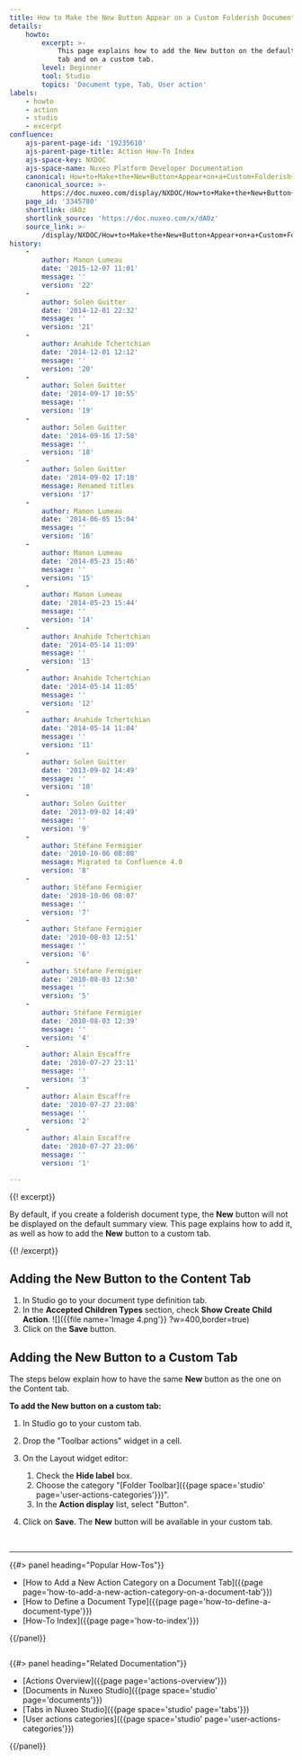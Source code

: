 ```yaml
---
title: How to Make the New Button Appear on a Custom Folderish Document
details:
    howto:
        excerpt: >-
            This page explains how to add the New button on the default Content
            tab and on a custom tab.  
        level: Beginner
        tool: Studio
        topics: 'Document type, Tab, User action'
labels:
    - howto
    - action
    - studio
    - excerpt
confluence:
    ajs-parent-page-id: '19235610'
    ajs-parent-page-title: Action How-To Index
    ajs-space-key: NXDOC
    ajs-space-name: Nuxeo Platform Developer Documentation
    canonical: How+to+Make+the+New+Button+Appear+on+a+Custom+Folderish+Document
    canonical_source: >-
        https://doc.nuxeo.com/display/NXDOC/How+to+Make+the+New+Button+Appear+on+a+Custom+Folderish+Document
    page_id: '3345780'
    shortlink: dA0z
    shortlink_source: 'https://doc.nuxeo.com/x/dA0z'
    source_link: >-
        /display/NXDOC/How+to+Make+the+New+Button+Appear+on+a+Custom+Folderish+Document
history:
    - 
        author: Manon Lumeau
        date: '2015-12-07 11:01'
        message: ''
        version: '22'
    - 
        author: Solen Guitter
        date: '2014-12-01 22:32'
        message: ''
        version: '21'
    - 
        author: Anahide Tchertchian
        date: '2014-12-01 12:12'
        message: ''
        version: '20'
    - 
        author: Solen Guitter
        date: '2014-09-17 10:55'
        message: ''
        version: '19'
    - 
        author: Solen Guitter
        date: '2014-09-16 17:58'
        message: ''
        version: '18'
    - 
        author: Solen Guitter
        date: '2014-09-02 17:18'
        message: Renamed titles
        version: '17'
    - 
        author: Manon Lumeau
        date: '2014-06-05 15:04'
        message: ''
        version: '16'
    - 
        author: Manon Lumeau
        date: '2014-05-23 15:46'
        message: ''
        version: '15'
    - 
        author: Manon Lumeau
        date: '2014-05-23 15:44'
        message: ''
        version: '14'
    - 
        author: Anahide Tchertchian
        date: '2014-05-14 11:09'
        message: ''
        version: '13'
    - 
        author: Anahide Tchertchian
        date: '2014-05-14 11:05'
        message: ''
        version: '12'
    - 
        author: Anahide Tchertchian
        date: '2014-05-14 11:04'
        message: ''
        version: '11'
    - 
        author: Solen Guitter
        date: '2013-09-02 14:49'
        message: ''
        version: '10'
    - 
        author: Solen Guitter
        date: '2013-09-02 14:49'
        message: ''
        version: '9'
    - 
        author: Stéfane Fermigier
        date: '2010-10-06 08:08'
        message: Migrated to Confluence 4.0
        version: '8'
    - 
        author: Stéfane Fermigier
        date: '2010-10-06 08:07'
        message: ''
        version: '7'
    - 
        author: Stéfane Fermigier
        date: '2010-08-03 12:51'
        message: ''
        version: '6'
    - 
        author: Stéfane Fermigier
        date: '2010-08-03 12:50'
        message: ''
        version: '5'
    - 
        author: Stéfane Fermigier
        date: '2010-08-03 12:39'
        message: ''
        version: '4'
    - 
        author: Alain Escaffre
        date: '2010-07-27 23:11'
        message: ''
        version: '3'
    - 
        author: Alain Escaffre
        date: '2010-07-27 23:08'
        message: ''
        version: '2'
    - 
        author: Alain Escaffre
        date: '2010-07-27 23:06'
        message: ''
        version: '1'

---
```

{{! excerpt}}

By default, if you create a folderish document type, the **New** button will not be displayed on the default summary view. This page explains how to add it, as well as how to add the **New** button to a custom tab.&nbsp;

{{! /excerpt}}

## Adding the New&nbsp;Button to the Content Tab

1.  In Studio go to your document type definition tab.
2.  In the **Accepted Children Types** section, check **Show Create Child Action**.
    ![]({{file name='Image 4.png'}} ?w=400,border=true)
3.  Click on the **Save** button.

## Adding the New Button to a Custom Tab

The steps below explain how to have the same **New** button as the one on the Content tab.

**To add the New button on a custom tab:**

1.  In Studio go to your custom tab.
2.  Drop the "Toolbar actions" widget in a cell.
3.  On the Layout widget editor:

    1.  Check the **Hide label** box.
    2.  Choose the category "[Folder Toolbar]({{page space='studio' page='user-actions-categories'}})".&nbsp;
    3.  In the **Action display** list, select "Button".
4.  Click on **Save**.
    The **New** button will be available in your custom tab.

&nbsp;

* * *

<div class="row" data-equalizer="" data-equalize-on="medium">

<div class="column medium-6">{{#> panel heading="Popular How-Tos"}}

*   [How to Add a New Action Category on a Document Tab]({{page page='how-to-add-a-new-action-category-on-a-document-tab'}})
*   [How to Define a Document Type]({{page page='how-to-define-a-document-type'}})
*   [How-To Index]({{page page='how-to-index'}})

{{/panel}}</div>

<div class="column medium-6">{{#> panel heading="Related Documentation"}}

*   [Actions Overview]({{page page='actions-overview'}})
*   [Documents in Nuxeo Studio]({{page space='studio' page='documents'}})
*   [Tabs in Nuxeo Studio]({{page space='studio' page='tabs'}})
*   [User actions categories]({{page space='studio' page='user-actions-categories'}})

{{/panel}}</div>

</div>